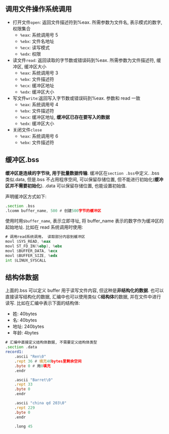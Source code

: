 ## 调用文件操作系统调用

- 打开文件`open`: 返回文件描述符到%eax. 所需参数为文件名, 表示模式的数字, 权限集合
  - `%eax`: 系统调用号 5
  - `%ebx`: 文件名地址
  - `%ecx`: 读写模式
  - `%edx`: 权限
- 读文件`read`: 返回读取的字节数或错误码到%eax. 所需参数为文件描述符, 缓冲区, 缓冲区大小
  - `%eax`: 系统调用号 3
  - `%ebx`: 文件描述符
  - `%ecx`: 缓冲区地址
  - `%edx`: 缓冲区大小
- 写文件`write`:返回写入字节数或错误码到%eax. 参数和 read 一致
  - `%eax`: 系统调用号 4
  - `%ebx`: 文件描述符
  - `%ecx`: 缓冲区地址, **缓冲区已存在要写入的数据**
  - `%edx`: 缓冲区大小
- 关闭文件`close`
  - `%eax`: 系统调用号 6
  - `%ebx`: 文件描述符

## 缓冲区.bss

**缓冲区是连续的字节块, 用于批量数据传输**. 缓冲区在`section .bss`中定义.
.bss 类似.data, 但是.bss 不占用程序空间, 可以保留存储位置, 但不能进行初始化(**缓冲区并不需要初始化**). .data 可以保留存储位置, 也能设置初始值.

声明缓冲区方式如下:

```asm
.section .bss
.lcomm buffer_name, 500 # 创建500字节的缓冲区
```

使用时用`$buffer_name`, 表示立即寻址, 将 buffer_name 表示的数字作为缓冲区的起始地址.
比如在 read 系统调用时使用:

```asm
# 调用read系统调用， 读取部分内容到缓冲区
movl $SYS_READ, %eax
movl ST_FD_IN(%ebp), %ebx
movl $BUFFER_DATA, %ecx
movl $BUFFER_SIZE, %edx
int $LINUX_SYSCALL
```

## 结构体数据

上面的.bss 可以定义 buffer 用于读写文件内容, 但这种是**非结构化的数据**.
也可以直接读写结构化的数据, 汇编中也可以使用类似 C**结构体**的数据, 并在文件中进行读写.
比如在汇编中表示下面的结构体:

- 姓: 40bytes
- 名: 40bytes
- 地址: 240bytes
- 年龄: 4bytes

```asm
# 汇编中直接定义结构体数据, 不需要定义结构体类型
.section .data
record1:
    .ascii "Ren\0"
    .rept 36 # 填充40bytes里剩余空间
    .byte 0 # 用0填充
    .endr

    .ascii "Barret\0"
    .rept 33
    .byte 0
    .endr

    .ascii "china qd 203\0"
    .rept 229
    .byte 0
    .endr

    .long 45
```
